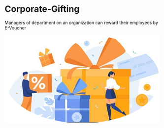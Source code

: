 # Corporate-Gifting
Managers of department on an organization can reward their employees by E-Voucher
<div align="center"> <img src="imageedit_3_6496006665.png"/>
</div>
